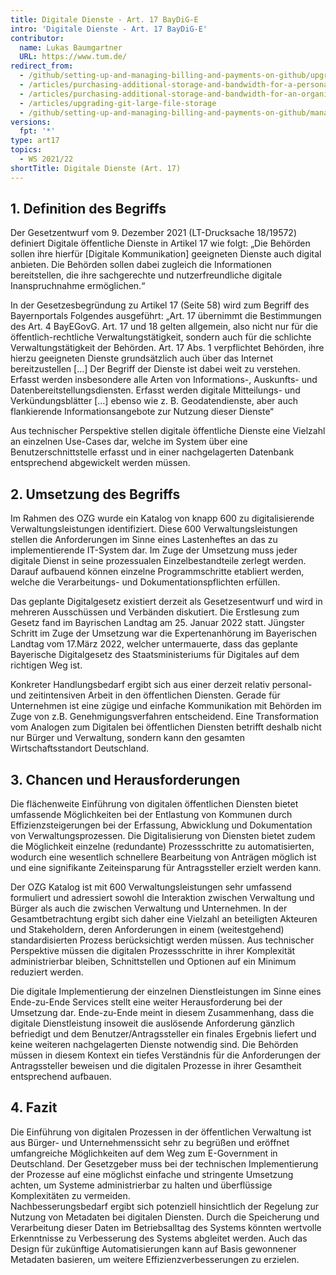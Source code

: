 ```yaml
---
title: Digitale Dienste - Art. 17 BayDiG-E
intro: 'Digitale Dienste - Art. 17 BayDiG-E'
contributor:
  name: Lukas Baumgartner
  URL: https://www.tum.de/
redirect_from:
  - /github/setting-up-and-managing-billing-and-payments-on-github/upgrading-git-large-file-storage
  - /articles/purchasing-additional-storage-and-bandwidth-for-a-personal-account/
  - /articles/purchasing-additional-storage-and-bandwidth-for-an-organization/
  - /articles/upgrading-git-large-file-storage
  - /github/setting-up-and-managing-billing-and-payments-on-github/managing-billing-for-git-large-file-storage/upgrading-git-large-file-storage
versions:
  fpt: '*'
type: art17
topics:
  - WS 2021/22
shortTitle: Digitale Dienste (Art. 17)
---
```

## 1. Definition des Begriffs

Der Gesetzentwurf vom 9. Dezember 2021 (LT-Drucksache 18/19572) definiert Digitale öffentliche Dienste in Artikel 17 wie folgt: „Die Behörden sollen ihre hierfür [Digitale Kommunikation] geeigneten Dienste auch digital anbieten. Die Behörden sollen dabei zugleich die Informationen bereitstellen, die ihre sachgerechte und nutzerfreundliche digitale Inanspruchnahme ermöglichen.“  

In der Gesetzesbegründung zu Artikel 17 (Seite 58) wird zum Begriff des Bayernportals Folgendes ausgeführt: 
„Art. 17 übernimmt die Bestimmungen des Art. 4 BayEGovG. Art. 17 und 18 gelten allgemein, also nicht nur für die öffentlich-rechtliche Verwaltungstätigkeit, sondern auch für die schlichte Verwaltungstätigkeit der Behörden. Art. 17 Abs. 1 verpflichtet Behörden, ihre hierzu geeigneten Dienste grundsätzlich auch über das Internet bereitzustellen […] Der Begriff der Dienste ist dabei weit zu verstehen. Erfasst werden insbesondere alle Arten von Informations-, Auskunfts- und Datenbereitstellungsdiensten. Erfasst werden digitale Mitteilungs- und Verkündungsblätter […] ebenso wie z. B. Geodatendienste, aber auch flankierende Informationsangebote zur Nutzung dieser Dienste“

Aus technischer Perspektive stellen digitale öffentliche Dienste eine Vielzahl an einzelnen Use-Cases dar, welche im System über eine Benutzerschnittstelle erfasst und in einer nachgelagerten Datenbank entsprechend abgewickelt werden müssen. 

## 2. Umsetzung des Begriffs

Im Rahmen des OZG wurde ein Katalog von knapp 600 zu digitalisierende Verwaltungsleistungen identifiziert. Diese 600 Verwaltungsleistungen stellen die Anforderungen im Sinne eines Lastenheftes an das zu implementierende IT-System dar. Im Zuge der Umsetzung muss jeder digitale Dienst in seine prozessualen Einzelbestandteile zerlegt werden. Darauf aufbauend können einzelne Programmschritte etabliert werden, welche die Verarbeitungs- und Dokumentationspflichten erfüllen.

Das geplante Digitalgesetz existiert derzeit als Gesetzesentwurf und wird in mehreren Ausschüssen und Verbänden diskutiert. Die Erstlesung zum Gesetz fand im Bayrischen Landtag am 25. Januar 2022 statt. Jüngster Schritt im Zuge der Umsetzung war die Expertenanhörung im Bayerischen Landtag vom 17.März 2022, welcher untermauerte, dass das geplante Bayerische Digitalgesetz des Staatsministeriums für Digitales auf dem richtigen Weg ist. 

Konkreter Handlungsbedarf ergibt sich aus einer derzeit relativ personal- und zeitintensiven Arbeit in den öffentlichen Diensten. Gerade für Unternehmen ist eine zügige und einfache Kommunikation mit Behörden im Zuge von z.B. Genehmigungsverfahren entscheidend. Eine Transformation vom Analogen zum Digitalen bei öffentlichen Diensten betrifft deshalb nicht nur Bürger und Verwaltung, sondern kann den gesamten Wirtschaftsstandort Deutschland.

## 3. Chancen und Herausforderungen

Die flächenweite Einführung von digitalen öffentlichen Diensten bietet umfassende Möglichkeiten bei der Entlastung von Kommunen durch Effizienzsteigerungen bei der Erfassung, Abwicklung und Dokumentation von Verwaltungsprozessen. Die Digitalisierung von Diensten bietet zudem die Möglichkeit einzelne (redundante) Prozessschritte zu automatisierten, wodurch eine wesentlich schnellere Bearbeitung von Anträgen möglich ist und eine signifikante Zeiteinsparung für Antragssteller erzielt werden kann.  

Der OZG Katalog ist mit 600 Verwaltungsleistungen sehr umfassend formuliert und adressiert sowohl die Interaktion zwischen Verwaltung und Bürger als auch die zwischen Verwaltung und Unternehmen. In der Gesamtbetrachtung ergibt sich daher eine Vielzahl an beteiligten Akteuren und Stakeholdern, deren Anforderungen in einem (weitestgehend) standardisierten Prozess berücksichtigt werden müssen. Aus technischer Perspektive müssen die digitalen Prozessschritte in ihrer Komplexität administrierbar bleiben, Schnittstellen und Optionen auf ein Minimum reduziert werden. 

Die digitale Implementierung der einzelnen Dienstleistungen im Sinne eines Ende-zu-Ende Services stellt eine weiter Herausforderung bei der Umsetzung dar. Ende-zu-Ende meint in diesem Zusammenhang, dass die digitale Dienstleistung insoweit die auslösende Anforderung gänzlich befriedigt und dem Benutzer/Antragssteller ein finales Ergebnis liefert und keine weiteren nachgelagerten Dienste notwendig sind. Die Behörden müssen in diesem Kontext ein tiefes Verständnis für die Anforderungen der Antragssteller beweisen und die digitalen Prozesse in ihrer Gesamtheit entsprechend aufbauen. 

## 4. Fazit
Die Einführung von digitalen Prozessen in der öffentlichen Verwaltung ist aus Bürger- und Unternehmenssicht sehr zu begrüßen und eröffnet umfangreiche Möglichkeiten auf dem Weg zum E-Government in Deutschland. Der Gesetzgeber muss bei der technischen Implementierung der Prozesse auf eine möglichst einfache und stringente Umsetzung achten, um Systeme administrierbar zu halten und überflüssige Komplexitäten zu vermeiden.   
Nachbesserungsbedarf ergibt sich potenziell hinsichtlich der Regelung zur Nutzung von Metadaten bei digitalen Diensten. Durch die Speicherung und Verarbeitung dieser Daten im Betriebsalltag des Systems könnten wertvolle Erkenntnisse zu Verbesserung des Systems abgleitet werden. Auch das Design für zukünftige Automatisierungen kann auf Basis gewonnener Metadaten basieren, um weitere Effizienzverbesserungen zu erzielen. 
